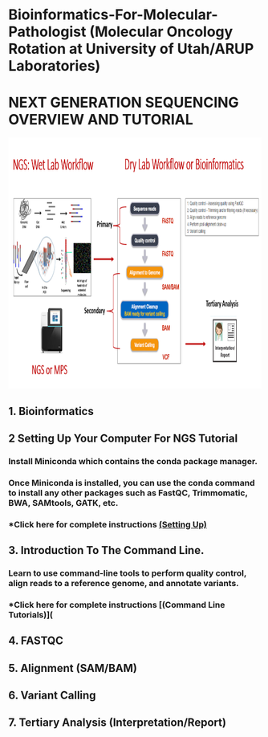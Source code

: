# Bioinformatics-For-Molecular-Pathologist (Molecular Oncology Rotation at University of Utah/ARUP Laboratories)

# NEXT GENERATION SEQUENCING OVERVIEW AND TUTORIAL

<p align="center">
  <img width="1260" height="500" src="https://github.com/jongtaek-kim/Bioinformatics-For-Molecular-Pathologist/blob/be30aae948f9bfba344cd250bd0c607fb62a265e/docs/images/Bioinformatics_workflow.jpg">
</p>

## 1. Bioinformatics

## 2 Setting Up Your Computer For NGS Tutorial
### Install Miniconda which contains the conda package manager.
### Once Miniconda is installed, you can use the conda command to install any other packages such as FastQC, Trimmomatic, BWA, SAMtools, GATK, etc.

### *Click here for complete instructions [(Setting Up)](https://github.com/jongtaek-kim/Bioinformatics-For-Molecular-Pathologist/tree/main/Setting-Up-Your-Computer)

## 3. Introduction To The Command Line.
### Learn to use command-line tools to perform quality control, align reads to a reference genome, and annotate variants.
### *Click here for complete instructions [(Command Line Tutorials)](
## 4. FASTQC
## 5. Alignment (SAM/BAM)
## 6. Variant Calling
## 7. Tertiary Analysis (Interpretation/Report)
